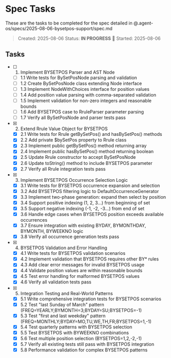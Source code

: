 # Spec Tasks

These are the tasks to be completed for the spec detailed in @.agent-os/specs/2025-08-06-bysetpos-support/spec.md

> Created: 2025-08-06
> Status: **IN PROGRESS** 🔄
> Started: 2025-08-06

## Tasks

- [ ] 1. Implement BYSETPOS Parser and AST Node
  - [ ] 1.1 Write tests for BySetPosNode parsing and validation
  - [ ] 1.2 Create BySetPosNode class extending Node interface
  - [ ] 1.3 Implement NodeWithChoices interface for position values
  - [ ] 1.4 Add position value parsing with comma-separated validation
  - [ ] 1.5 Implement validation for non-zero integers and reasonable bounds
  - [ ] 1.6 Add BYSETPOS case to RruleParser parameter parsing
  - [ ] 1.7 Verify all BySetPosNode and parser tests pass

- [x] 2. Extend Rrule Value Object for BYSETPOS
  - [x] 2.1 Write tests for Rrule getBySetPos() and hasBySetPos() methods
  - [x] 2.2 Add private $bySetPos property to Rrule class
  - [x] 2.3 Implement public getBySetPos() method returning array
  - [x] 2.4 Implement public hasBySetPos() method returning boolean
  - [x] 2.5 Update Rrule constructor to accept BySetPosNode
  - [x] 2.6 Update toString() method to include BYSETPOS parameter
  - [x] 2.7 Verify all Rrule integration tests pass

- [x] 3. Implement BYSETPOS Occurrence Selection Logic
  - [x] 3.1 Write tests for BYSETPOS occurrence expansion and selection
  - [x] 3.2 Add BYSETPOS filtering logic to DefaultOccurrenceGenerator
  - [x] 3.3 Implement two-phase generation: expand then select by position
  - [x] 3.4 Support positive indexing (1, 2, 3...) from beginning of set
  - [x] 3.5 Support negative indexing (-1, -2, -3...) from end of set
  - [x] 3.6 Handle edge cases when BYSETPOS position exceeds available occurrences
  - [x] 3.7 Ensure integration with existing BYDAY, BYMONTHDAY, BYMONTH, BYWEEKNO logic
  - [x] 3.8 Verify all occurrence generation tests pass

- [x] 4. BYSETPOS Validation and Error Handling
  - [x] 4.1 Write tests for BYSETPOS validation scenarios
  - [x] 4.2 Implement validation that BYSETPOS requires other BY* rules
  - [x] 4.3 Add clear error messages for invalid BYSETPOS usage
  - [x] 4.4 Validate position values are within reasonable bounds
  - [x] 4.5 Test error handling for malformed BYSETPOS values
  - [x] 4.6 Verify all validation tests pass

- [x] 5. Integration Testing and Real-World Patterns
  - [x] 5.1 Write comprehensive integration tests for BYSETPOS scenarios
  - [x] 5.2 Test "last Sunday of March" pattern (FREQ=YEARLY;BYMONTH=3;BYDAY=SU;BYSETPOS=-1)
  - [x] 5.3 Test "first and last weekday" pattern (FREQ=MONTHLY;BYDAY=MO,TU,WE,TH,FR;BYSETPOS=1,-1)
  - [x] 5.4 Test quarterly patterns with BYSETPOS selection
  - [x] 5.5 Test BYSETPOS with BYWEEKNO combinations
  - [x] 5.6 Test multiple position selection (BYSETPOS=1,2,-2,-1)
  - [x] 5.7 Verify all existing tests still pass with BYSETPOS integration
  - [x] 5.8 Performance validation for complex BYSETPOS patterns